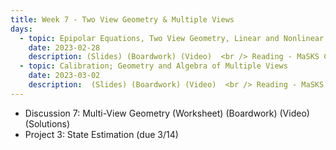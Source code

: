 ```yaml
---
title: Week 7 - Two View Geometry & Multiple Views
days:
  - topic: Epipolar Equations, Two View Geometry, Linear and Nonlinear Two-view Geometry
    date: 2023-02-28
    description: (Slides) (Boardwork) (Video)  <br /> Reading - MaSKS Ch 5
  - topic: Calibration; Geometry and Algebra of Multiple Views
    date: 2023-03-02
    description:  (Slides) (Boardwork) (Video)  <br /> Reading - MaSKS Ch 6
---
```


- Discussion 7: Multi-View Geometry (Worksheet) (Boardwork) (Video) (Solutions)
- Project 3: State Estimation (due 3/14)
